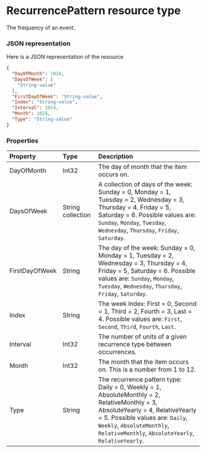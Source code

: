 # RecurrencePattern resource type

The frequency of an event.

### JSON representation

Here is a JSON representation of the resource

<!-- {
  "blockType": "resource",
  "optionalProperties": [

  ],
  "@odata.type": "microsoft.graph.recurrencepattern"
}-->

```json
{
  "DayOfMonth": 1024,
  "DaysOfWeek": [
    "String-value"
  ],
  "FirstDayOfWeek": "String-value",
  "Index": "String-value",
  "Interval": 1024,
  "Month": 1024,
  "Type": "String-value"
}

```
### Properties
| Property	   | Type	|Description|
|:---------------|:--------|:----------|
|DayOfMonth|Int32|The day of month that the item occurs on.|
|DaysOfWeek|String collection|A collection of days of the week: Sunday = 0, Monday = 1, Tuesday = 2, Wednesday = 3, Thursday = 4, Friday = 5, Saturday = 6. Possible values are: `Sunday`, `Monday`, `Tuesday`, `Wednesday`, `Thursday`, `Friday`, `Saturday`.|
|FirstDayOfWeek|String|The day of the week: Sunday = 0, Monday = 1, Tuesday = 2, Wednesday = 3, Thursday = 4, Friday = 5, Saturday = 6. Possible values are: `Sunday`, `Monday`, `Tuesday`, `Wednesday`, `Thursday`, `Friday`, `Saturday`.|
|Index|String|The week index: First = 0, Second = 1, Third = 2, Fourth = 3, Last = 4. Possible values are: `First`, `Second`, `Third`, `Fourth`, `Last`.|
|Interval|Int32|The number of units of a given recurrence type between occurrences.|
|Month|Int32|The month that the item occurs on.  This is a number from 1 to 12.|
|Type|String|The recurrence pattern type: Daily = 0, Weekly = 1, AbsoluteMonthly = 2, RelativeMonthly = 3, AbsoluteYearly = 4, RelativeYearly = 5. Possible values are: `Daily`, `Weekly`, `AbsoluteMonthly`, `RelativeMonthly`, `AbsoluteYearly`, `RelativeYearly`.|

<!-- uuid: 3d7227a5-29dc-48e5-88bf-8d2a09902512
2015-10-19 10:21:31 UTC -->
<!-- {
  "type": "#page.annotation",
  "description": "RecurrencePattern resource",
  "keywords": "",
  "section": "documentation",
  "tocPath": ""
}-->